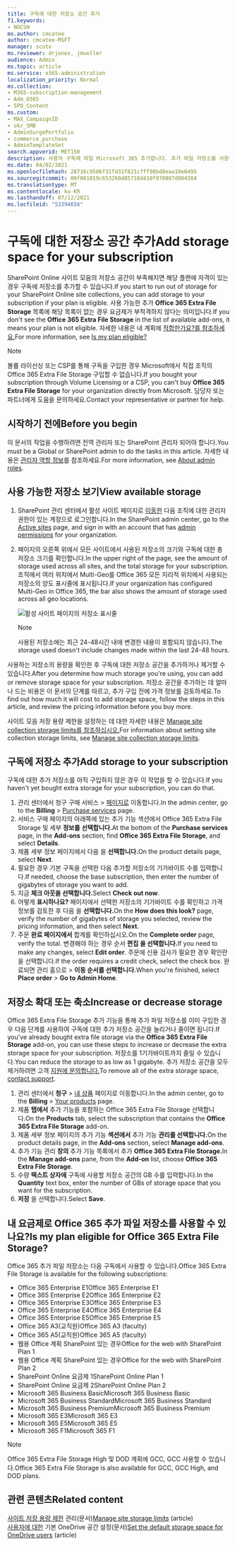 ```yaml
---
title: 구독에 대한 저장소 공간 추가
f1.keywords:
- NOCSH
ms.author: cmcatee
author: cmcatee-MSFT
manager: scotv
ms.reviewer: drjones, jmueller
audience: Admin
ms.topic: article
ms.service: o365-administration
localization_priority: Normal
ms.collection:
- M365-subscription-management
- Adm_O365
- SPO_Content
ms.custom:
- MAX_CampaignID
- okr_SMB
- AdminSurgePortfolio
- commerce_purchase
- AdminTemplateSet
search.appverid: MET150
description: 사용자 구독에 파일 Microsoft 365 추가합니다. 추가 파일 저장소를 사용하면 추가 콘텐츠를 온라인 및 SharePoint 저장할 수 OneDrive.
ms.date: 04/02/2021
ms.openlocfilehash: 28716c9506f31fd32f821cfff90bd8eaa19e6495
ms.sourcegitcommit: 00f001019c653269d85718d410f970887d904304
ms.translationtype: MT
ms.contentlocale: ko-KR
ms.lasthandoff: 07/12/2021
ms.locfileid: "53394656"
---
```

# <a name="add-storage-space-for-your-subscription"></a><span data-ttu-id="ed402-104">구독에 대한 저장소 공간 추가</span><span class="sxs-lookup"><span data-stu-id="ed402-104">Add storage space for your subscription</span></span>

<span data-ttu-id="ed402-105">SharePoint Online 사이트 모음의 저장소 공간이 부족해지면 해당 플랜에 자격이 있는 경우 구독에 저장소를 추가할 수 있습니다.</span><span class="sxs-lookup"><span data-stu-id="ed402-105">If you start to run out of storage for your SharePoint Online site collections, you can add storage to your subscription if your plan is eligible.</span></span> <span data-ttu-id="ed402-106">사용 가능한 추가 **Office 365 Extra File Storage** 목록에 해당 목록이 없는 경우 요금제가 부적격하지 않다는 의미입니다.</span><span class="sxs-lookup"><span data-stu-id="ed402-106">If you don't see the **Office 365 Extra File Storage** in the list of available add-ons, it means your plan is not eligible.</span></span> <span data-ttu-id="ed402-107">자세한 내용은 내 계획에 [적합한가요?를 참조하세요.](#is-my-plan-eligible-for-office-365-extra-file-storage)</span><span class="sxs-lookup"><span data-stu-id="ed402-107">For more information, see [Is my plan eligible?](#is-my-plan-eligible-for-office-365-extra-file-storage)</span></span>

> [!NOTE]
> <span data-ttu-id="ed402-108">볼륨 라이선싱 또는 CSP를 통해 구독을 구입한  경우 Microsoft에서 직접 조직의 Office 365 Extra File Storage 구입할 수 없습니다.</span><span class="sxs-lookup"><span data-stu-id="ed402-108">If you bought your subscription through Volume Licensing or a CSP, you can't buy **Office 365 Extra File Storage** for your organization directly from Microsoft.</span></span> <span data-ttu-id="ed402-109">담당자 또는 파트너에게 도움을 문의하세요.</span><span class="sxs-lookup"><span data-stu-id="ed402-109">Contact your representative or partner for help.</span></span>

## <a name="before-you-begin"></a><span data-ttu-id="ed402-110">시작하기 전에</span><span class="sxs-lookup"><span data-stu-id="ed402-110">Before you begin</span></span>

<span data-ttu-id="ed402-111">이 문서의 작업을 수행하려면 전역 관리자 또는 SharePoint 관리자 되어야 합니다.</span><span class="sxs-lookup"><span data-stu-id="ed402-111">You must be a Global or SharePoint admin to do the tasks in this article.</span></span> <span data-ttu-id="ed402-112">자세한 내용은 [관리자 역할 정보](../admin/add-users/about-admin-roles.md)를 참조하세요.</span><span class="sxs-lookup"><span data-stu-id="ed402-112">For more information, see [About admin roles](../admin/add-users/about-admin-roles.md).</span></span>

## <a name="view-available-storage"></a><span data-ttu-id="ed402-113">사용 가능한 저장소 보기</span><span class="sxs-lookup"><span data-stu-id="ed402-113">View available storage</span></span>

1. <span data-ttu-id="ed402-114">SharePoint 관리 센터에서 활성 사이트 페이지로 <a href="https://admin.microsoft.com/sharepoint?page=siteManagement&modern=true" target="_blank">이동한</a> 다음 조직에 대한 [](/sharepoint/sharepoint-admin-role) 관리자 권한이 있는 계정으로 로그인합니다.</span><span class="sxs-lookup"><span data-stu-id="ed402-114">In the SharePoint admin center, go to the <a href="https://admin.microsoft.com/sharepoint?page=siteManagement&modern=true" target="_blank">Active sites</a> page, and sign in with an account that has [admin permissions](/sharepoint/sharepoint-admin-role) for your organization.</span></span>

2. <span data-ttu-id="ed402-115">페이지의 오른쪽 위에서 모든 사이트에서 사용된 저장소의 크기와 구독에 대한 총 저장소 크기를 확인합니다.</span><span class="sxs-lookup"><span data-stu-id="ed402-115">In the upper right of the page, see the amount of storage used across all sites, and the total storage for your subscription.</span></span> <span data-ttu-id="ed402-116">조직에서 여러 위치에서 Multi-Geo를 Office 365 모든 지리적 위치에서 사용되는 저장소의 양도 표시줄에 표시됩니다.</span><span class="sxs-lookup"><span data-stu-id="ed402-116">If your organization has configured Multi-Geo in Office 365, the bar also shows the amount of storage used across all geo locations.</span></span>

   ![활성 사이트 페이지의 저장소 표시줄](/sharepoint/sharepointonline/media/active-sites-storage-bar.png)

   > [!NOTE]
   > <span data-ttu-id="ed402-118">사용된 저장소에는 최근 24-48시간 내에 변경한 내용이 포함되지 않습니다.</span><span class="sxs-lookup"><span data-stu-id="ed402-118">The storage used doesn't include changes made within the last 24-48 hours.</span></span>

<span data-ttu-id="ed402-119">사용하는 저장소의 용량을 확인한 후 구독에 대한 저장소 공간을 추가하거나 제거할 수 있습니다.</span><span class="sxs-lookup"><span data-stu-id="ed402-119">After you determine how much storage you're using, you can add or remove storage space for your subscription.</span></span> <span data-ttu-id="ed402-120">저장소 공간을 추가하는 데 얼마나 드는 비용은 이 문서의 단계를 따르고, 추가 구입 전에 가격 정보를 검토하세요.</span><span class="sxs-lookup"><span data-stu-id="ed402-120">To find out how much it will cost to add storage space, follow the steps in this article, and review the pricing information before you buy more.</span></span>
  
<span data-ttu-id="ed402-121">사이트 모음 저장 용량 제한을 설정하는 데 대한 자세한 내용은 [Manage site collection storage limits를 참조하십시오.](/sharepoint/manage-site-collection-storage-limits)</span><span class="sxs-lookup"><span data-stu-id="ed402-121">For information about setting site collection storage limits, see [Manage site collection storage limits](/sharepoint/manage-site-collection-storage-limits).</span></span>
  
## <a name="add-storage-to-your-subscription"></a><span data-ttu-id="ed402-122">구독에 저장소 추가</span><span class="sxs-lookup"><span data-stu-id="ed402-122">Add storage to your subscription</span></span>

<span data-ttu-id="ed402-123">구독에 대한 추가 저장소를 아직 구입하지 않은 경우 이 작업을 할 수 있습니다.</span><span class="sxs-lookup"><span data-stu-id="ed402-123">If you haven't yet bought extra storage for your subscription, you can do that.</span></span>

1. <span data-ttu-id="ed402-124">관리 센터에서 청구 구매  서비스 \> <a href="https://go.microsoft.com/fwlink/p/?linkid=868433" target="_blank">페이지로</a> 이동합니다.</span><span class="sxs-lookup"><span data-stu-id="ed402-124">In the admin center, go to the **Billing** \> <a href="https://go.microsoft.com/fwlink/p/?linkid=868433" target="_blank">Purchase services</a> page.</span></span>
2. <span data-ttu-id="ed402-125">서비스 구매 페이지의  아래쪽에 있는  추가 기능 섹션에서 Office 365 Extra File Storage 및 세부 **정보를** **선택합니다.**</span><span class="sxs-lookup"><span data-stu-id="ed402-125">At the bottom of the **Purchase services** page, in the **Add-ons** section, find **Office 365 Extra File Storage**, and select **Details**.</span></span>
3. <span data-ttu-id="ed402-126">제품 세부 정보 페이지에서 다음 을 **선택합니다.**</span><span class="sxs-lookup"><span data-stu-id="ed402-126">On the product details page, select **Next**.</span></span>
4. <span data-ttu-id="ed402-127">필요한 경우 기본 구독을 선택한 다음 추가할 저장소의 기가바이트 수를 입력합니다.</span><span class="sxs-lookup"><span data-stu-id="ed402-127">If needed, choose the base subscription, then enter the number of gigabytes of storage you want to add.</span></span>
5. <span data-ttu-id="ed402-128">지금 **체크 아웃을 선택합니다.**</span><span class="sxs-lookup"><span data-stu-id="ed402-128">Select **Check out now**.</span></span>
6. <span data-ttu-id="ed402-129">어떻게 **표시하나요?** 페이지에서 선택한 저장소의 기가바이트 수를 확인하고 가격 정보를 검토한 후 다음 을 **선택합니다.**</span><span class="sxs-lookup"><span data-stu-id="ed402-129">On the **How does this look?** page, verify the number of gigabytes of storage you selected, review the pricing information, and then select **Next**.</span></span>
7. <span data-ttu-id="ed402-130">주문 **완료 페이지에서** 합계를 확인하십시오.</span><span class="sxs-lookup"><span data-stu-id="ed402-130">On the **Complete order** page, verify the total.</span></span> <span data-ttu-id="ed402-131">변경해야 하는 경우 순서 **편집 을 선택합니다.**</span><span class="sxs-lookup"><span data-stu-id="ed402-131">If you need to make any changes, select **Edit order**.</span></span> <span data-ttu-id="ed402-132">주문에 신용 검사가 필요한 경우 확인란을 선택합니다.</span><span class="sxs-lookup"><span data-stu-id="ed402-132">If the order requires a credit check, select the check box.</span></span> <span data-ttu-id="ed402-133">완료되면 관리 홈으로  \> **이동 순서를 선택합니다.**</span><span class="sxs-lookup"><span data-stu-id="ed402-133">When you're finished, select **Place order** \> **Go to Admin Home**.</span></span>

## <a name="increase-or-decrease-storage"></a><span data-ttu-id="ed402-134">저장소 확대 또는 축소</span><span class="sxs-lookup"><span data-stu-id="ed402-134">Increase or decrease storage</span></span>

<span data-ttu-id="ed402-135">Office 365 Extra File Storage 추가 기능을 통해 추가 파일  저장소를 이미 구입한 경우 다음 단계를 사용하여 구독에 대한 추가 저장소 공간을 늘리거나 줄이면 됩니다.</span><span class="sxs-lookup"><span data-stu-id="ed402-135">If you've already bought extra file storage via the **Office 365 Extra File Storage** add-on, you can use these steps to increase or decrease the extra storage space for your subscription.</span></span> <span data-ttu-id="ed402-136">저장소를 1기가바이트까지 줄일 수 있습니다.</span><span class="sxs-lookup"><span data-stu-id="ed402-136">You can reduce the storage to as low as 1 gigabyte.</span></span> <span data-ttu-id="ed402-137">추가 저장소 공간을 모두 제거하려면 고객 [지원에 문의합니다.](../business-video/get-help-support.md)</span><span class="sxs-lookup"><span data-stu-id="ed402-137">To remove all of the extra storage space, [contact support](../business-video/get-help-support.md).</span></span>

1. <span data-ttu-id="ed402-138">관리 센터에서 **청구** \> <a href="https://go.microsoft.com/fwlink/p/?linkid=842054" target="_blank">내 상품</a> 페이지로 이동합니다.</span><span class="sxs-lookup"><span data-stu-id="ed402-138">In the admin center, go to the **Billing** \> <a href="https://go.microsoft.com/fwlink/p/?linkid=842054" target="_blank">Your products</a> page.</span></span>
2. <span data-ttu-id="ed402-139">제품 **탭에서** 추가 기능을 포함하는  Office 365 Extra File Storage 선택합니다.</span><span class="sxs-lookup"><span data-stu-id="ed402-139">On the **Products** tab, select the subscription that contains the **Office 365 Extra File Storage** add-on.</span></span>
3. <span data-ttu-id="ed402-140">제품 세부 정보 페이지의 추가 기능 **섹션에서** 추가 기능 **관리를 선택합니다.**</span><span class="sxs-lookup"><span data-stu-id="ed402-140">On the product details page, in the **Add-ons** section, select **Manage add-ons**.</span></span>
4. <span data-ttu-id="ed402-141">추가 기능 관리 **창의** 추가 기능  목록에서 추가 **Office 365 Extra File Storage.**</span><span class="sxs-lookup"><span data-stu-id="ed402-141">In the **Manage add-ons** pane, from the **Add-on** list, choose **Office 365 Extra File Storage**.</span></span>
5. <span data-ttu-id="ed402-142">수량 **텍스트 상자에** 구독에 사용할 저장소 공간의 GB 수를 입력합니다.</span><span class="sxs-lookup"><span data-stu-id="ed402-142">In the **Quantity** text box, enter the number of GBs of storage space that you want for the subscription.</span></span>
6. <span data-ttu-id="ed402-143">**저장** 을 선택합니다.</span><span class="sxs-lookup"><span data-stu-id="ed402-143">Select **Save**.</span></span>

## <a name="is-my-plan-eligible-for-office-365-extra-file-storage"></a><span data-ttu-id="ed402-144">내 요금제로 Office 365 추가 파일 저장소를 사용할 수 있나요?</span><span class="sxs-lookup"><span data-stu-id="ed402-144">Is my plan eligible for Office 365 Extra File Storage?</span></span>

<span data-ttu-id="ed402-145">Office 365 추가 파일 저장소는 다음 구독에서 사용할 수 있습니다.</span><span class="sxs-lookup"><span data-stu-id="ed402-145">Office 365 Extra File Storage is available for the following subscriptions:</span></span>
  
- <span data-ttu-id="ed402-146">Office 365 Enterprise E1</span><span class="sxs-lookup"><span data-stu-id="ed402-146">Office 365 Enterprise E1</span></span>
- <span data-ttu-id="ed402-147">Office 365 Enterprise E2</span><span class="sxs-lookup"><span data-stu-id="ed402-147">Office 365 Enterprise E2</span></span>
- <span data-ttu-id="ed402-148">Office 365 Enterprise E3</span><span class="sxs-lookup"><span data-stu-id="ed402-148">Office 365 Enterprise E3</span></span>
- <span data-ttu-id="ed402-149">Office 365 Enterprise E4</span><span class="sxs-lookup"><span data-stu-id="ed402-149">Office 365 Enterprise E4</span></span>
- <span data-ttu-id="ed402-150">Office 365 Enterprise E5</span><span class="sxs-lookup"><span data-stu-id="ed402-150">Office 365 Enterprise E5</span></span>
- <span data-ttu-id="ed402-151">Office 365 A3(교직원)</span><span class="sxs-lookup"><span data-stu-id="ed402-151">Office 365 A3 (faculty)</span></span>
- <span data-ttu-id="ed402-152">Office 365 A5(교직원)</span><span class="sxs-lookup"><span data-stu-id="ed402-152">Office 365 A5 (faculty)</span></span>
- <span data-ttu-id="ed402-153">웹용 Office 계획 SharePoint 있는 경우</span><span class="sxs-lookup"><span data-stu-id="ed402-153">Office for the web with SharePoint Plan 1</span></span>
- <span data-ttu-id="ed402-154">웹용 Office 계획 SharePoint 있는 경우</span><span class="sxs-lookup"><span data-stu-id="ed402-154">Office for the web with SharePoint Plan 2</span></span>
- <span data-ttu-id="ed402-155">SharePoint Online 요금제 1</span><span class="sxs-lookup"><span data-stu-id="ed402-155">SharePoint Online Plan 1</span></span>
- <span data-ttu-id="ed402-156">SharePoint Online 요금제 2</span><span class="sxs-lookup"><span data-stu-id="ed402-156">SharePoint Online Plan 2</span></span>
- <span data-ttu-id="ed402-157">Microsoft 365 Business Basic</span><span class="sxs-lookup"><span data-stu-id="ed402-157">Microsoft 365 Business Basic</span></span>
- <span data-ttu-id="ed402-158">Microsoft 365 Business Standard</span><span class="sxs-lookup"><span data-stu-id="ed402-158">Microsoft 365 Business Standard</span></span>
- <span data-ttu-id="ed402-159">Microsoft 365 Business Premium</span><span class="sxs-lookup"><span data-stu-id="ed402-159">Microsoft 365 Business Premium</span></span>
- <span data-ttu-id="ed402-160">Microsoft 365 E3</span><span class="sxs-lookup"><span data-stu-id="ed402-160">Microsoft 365 E3</span></span>
- <span data-ttu-id="ed402-161">Microsoft 365 E5</span><span class="sxs-lookup"><span data-stu-id="ed402-161">Microsoft 365 E5</span></span>
- <span data-ttu-id="ed402-162">Microsoft 365 F1</span><span class="sxs-lookup"><span data-stu-id="ed402-162">Microsoft 365 F1</span></span>

> [!NOTE]
> <span data-ttu-id="ed402-163">Office 365 Extra File Storage High 및 DOD 계획에 GCC, GCC 사용할 수 있습니다.</span><span class="sxs-lookup"><span data-stu-id="ed402-163">Office 365 Extra File Storage is also available for GCC, GCC High, and DOD plans.</span></span>

## <a name="related-content"></a><span data-ttu-id="ed402-164">관련 콘텐츠</span><span class="sxs-lookup"><span data-stu-id="ed402-164">Related content</span></span>

<span data-ttu-id="ed402-165">[사이트 저장 용량 제한](/sharepoint/manage-site-collection-storage-limits) 관리(문서)</span><span class="sxs-lookup"><span data-stu-id="ed402-165">[Manage site storage limits](/sharepoint/manage-site-collection-storage-limits) (article)</span></span>\
<span data-ttu-id="ed402-166">[사용자에 대한](/onedrive/set-default-storage-space) 기본 OneDrive 공간 설정(문서)</span><span class="sxs-lookup"><span data-stu-id="ed402-166">[Set the default storage space for OneDrive users](/onedrive/set-default-storage-space) (article)</span></span>
